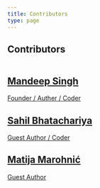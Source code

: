 ```yaml
---
title: Contributors
type: page
---
```



<div class="">
    <h2 class="text-4xl font-semibold border-b border-gray-200 pb-2">Contributors</h2>
    <div class="flex flex-col sm:flex-row justify-between mt-4">
      <!-- Card 1 -->
      <div class="sm:w-1/3 p-2 flex">
        <a href="https://www.msingh.com" target="_blank" rel="nofollow" class="bg-white px-6 py-8 rounded-lg border text-center hover:bg-gray-100 w-full">
          <div class="mb-3">
            <img
              class="w-auto mx-auto rounded-full"
              src="//gravatar.com/avatar/09611408673cf517d7d357bf748fbd43?s=200"
              alt=""
            />
          </div>
          <h2 class="text-xl font-medium text-gray-700">Mandeep Singh</h2>
          <span class="text-gray-700 block text-sm leading-snug uppercase font-semibold"><span class="text-blue-400">Founder</span> / <span class="text-teal-400">Auther</span> / <span class="text-red-400">Coder</span></span>
        </a>
      </div>
      <!-- Card 2 -->
      <div class="sm:w-1/3 p-2 flex">
        <a href="https://bsahil.com/" target="_blank" rel="nofollow" class="bg-white px-6 py-8 rounded-lg border text-center hover:bg-gray-100 w-full">
          <div class="mb-3">
            <img
              class="w-auto mx-auto rounded-full"
              src="https://avatars3.githubusercontent.com/u/7153650?s=200&v=4"
              alt=""
            />
          </div>
          <h2 class="text-xl font-medium text-gray-700">Sahil Bhatachariya</h2>
          <span class="text-gray-700 block text-sm leading-snug uppercase font-semibold"><span class="text-teal-400">Guest Author</span> / <span class="text-red-400">Coder</span></span>
        </a>
      </div>
      <!-- Card 3 -->
      <div class="sm:w-1/3 p-2 flex">
        <a href="https://silvenon.com/" target="_blank" rel="nofollow" class="bg-white px-6 py-8 rounded-lg border text-center hover:bg-gray-100 w-full">
          <div class="mb-3">
            <img
              class="w-auto mx-auto rounded-full"
              src="//gravatar.com/avatar/6d95827ad2de5f374947b02983d4c85b?s=200"
              alt=""
            />
          </div>
          <h2 class="text-xl font-medium text-gray-700">Matija Marohnić</h2>
          <span class="text-teal-400 block text-sm leading-snug uppercase font-semibold">Guest Author</span>
        </a>
      </div>
    </div>
  </div>
